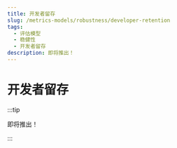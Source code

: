 ```yaml
---
title: 开发者留存
slug: /metrics-models/robustness/developer-retention
tags:
  - 评估模型
  - 稳健性
  - 开发者留存
description: 即将推出！
---
```


# 开发者留存

:::tip

即将推出！

:::

